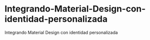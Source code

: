 # Integrando-Material-Design-con-identidad-personalizada
Integrando Material Design con identidad personalizada
